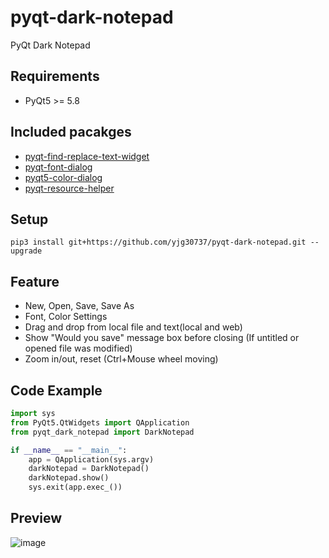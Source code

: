 # pyqt-dark-notepad
PyQt Dark Notepad

## Requirements
* PyQt5 >= 5.8

## Included pacakges
* <a href="https://github.com/yjg30737/pyqt-find-replace-text-widget.git">pyqt-find-replace-text-widget</a>
* <a href="https://github.com/yjg30737/pyqt-font-dialog.git">pyqt-font-dialog</a>
* <a href="https://github.com/yjg30737/pyqt5-color-dialog.git">pyqt5-color-dialog</a>
* <a href="https://github.com/yjg30737/pyqt-resource-helper.git">pyqt-resource-helper</a>

## Setup
```pip3 install git+https://github.com/yjg30737/pyqt-dark-notepad.git --upgrade```

## Feature
* New, Open, Save, Save As
* Font, Color Settings
* Drag and drop from local file and text(local and web)
* Show "Would you save" message box before closing (If untitled or opened file was modified)
* Zoom in/out, reset (Ctrl+Mouse wheel moving)

## Code Example
```python
import sys
from PyQt5.QtWidgets import QApplication
from pyqt_dark_notepad import DarkNotepad

if __name__ == "__main__":
    app = QApplication(sys.argv)
    darkNotepad = DarkNotepad()
    darkNotepad.show()
    sys.exit(app.exec_())
```

## Preview
![image](https://user-images.githubusercontent.com/55078043/144734371-03942647-59e3-454e-9c1c-74c979e28c88.png)
